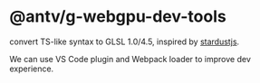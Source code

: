 # @antv/g-webgpu-dev-tools

convert TS-like syntax to GLSL 1.0/4.5, inspired by [stardustjs](https://github.com/stardustjs/stardust/tree/dev/packages/stardust-core/src/compiler).

We can use VS Code plugin and Webpack loader to improve dev experience.